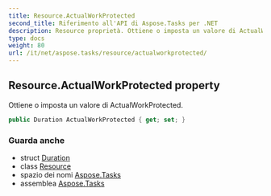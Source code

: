 ```yaml
---
title: Resource.ActualWorkProtected
second_title: Riferimento all'API di Aspose.Tasks per .NET
description: Resource proprietà. Ottiene o imposta un valore di ActualWorkProtected.
type: docs
weight: 80
url: /it/net/aspose.tasks/resource/actualworkprotected/
---
```

## Resource.ActualWorkProtected property

Ottiene o imposta un valore di ActualWorkProtected.

```csharp
public Duration ActualWorkProtected { get; set; }
```

### Guarda anche

* struct [Duration](../../duration/)
* class [Resource](../)
* spazio dei nomi [Aspose.Tasks](../../resource/)
* assemblea [Aspose.Tasks](../../../)


